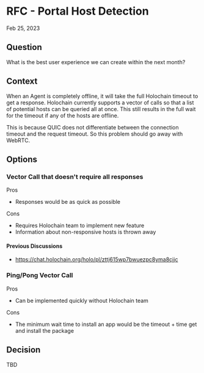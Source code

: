 
# RFC - Portal Host Detection

Feb 25, 2023


## Question

What is the best user experience we can create within the next month?


## Context

When an Agent is completely offline, it will take the full Holochain timeout to get a response.  Holochain currently supports a vector of calls so that a list of potential hosts can be queried all at once.  This still results in the full wait for the timeout if any of the hosts are offline.

This is because QUIC does not differentiate between the connection timeout and the request timeout.  So this problem should go away with WebRTC.


## Options

### Vector Call that doesn't require all responses

Pros

- Responses would be as quick as possible

Cons

- Requires Holochain team to implement new feature
- Information about non-responsive hosts is thrown away

#### Previous Discussions

- https://chat.holochain.org/holo/pl/zttj615wp7bwuezpc8yma8cjjc


### Ping/Pong Vector Call

Pros

- Can be implemented quickly without Holochain team

Cons

- The minimum wait time to install an app would be the timeout + time get and install the package


## Decision

TBD
